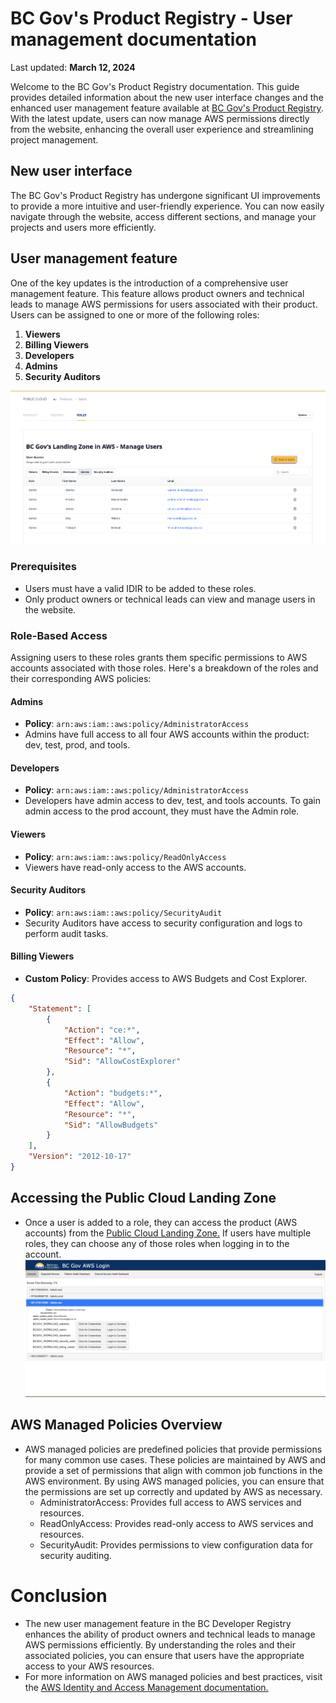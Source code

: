 # BC Gov's Product Registry - User management documentation
Last updated: **March 12, 2024**

Welcome to the BC Gov's Product Registry documentation. This guide provides detailed information about the new user interface changes and the enhanced user management feature available at [BC Gov's Product Registry](https://registry.developer.gov.bc.ca/). With the latest update, users can now manage AWS permissions directly from the website, enhancing the overall user experience and streamlining project management.

## New user interface 

The BC Gov's Product Registry has undergone significant UI improvements to provide a more intuitive and user-friendly experience. You can now easily navigate through the website, access different sections, and manage your projects and users more efficiently.

## User management feature

One of the key updates is the introduction of a comprehensive user management feature. This feature allows product owners and technical leads to manage AWS permissions for users associated with their product. Users can be assigned to one or more of the following roles:

1. **Viewers**
2. **Billing Viewers**
3. **Developers**
4. **Admins**
5. **Security Auditors**

![Registry Roles](images/user-management/registry_roles.png)
### Prerequisites

- Users must have a valid IDIR to be added to these roles.
- Only product owners or technical leads can view and manage users in the website.

### Role-Based Access

Assigning users to these roles grants them specific permissions to AWS accounts associated with those roles. Here's a breakdown of the roles and their corresponding AWS policies:

#### Admins

- **Policy**: `arn:aws:iam::aws:policy/AdministratorAccess`
- Admins have full access to all four AWS accounts within the product: dev, test, prod, and tools.

#### Developers

- **Policy**: `arn:aws:iam::aws:policy/AdministratorAccess`
- Developers have admin access to dev, test, and tools accounts. To gain admin access to the prod account, they must have the Admin role.

#### Viewers

- **Policy**: `arn:aws:iam::aws:policy/ReadOnlyAccess`
- Viewers have read-only access to the AWS accounts.

#### Security Auditors

- **Policy**: `arn:aws:iam::aws:policy/SecurityAudit`
- Security Auditors have access to security configuration and logs to perform audit tasks.

#### Billing Viewers

- **Custom Policy**: Provides access to AWS Budgets and Cost Explorer.
  
```json
{
    "Statement": [
        {
            "Action": "ce:*",
            "Effect": "Allow",
            "Resource": "*",
            "Sid": "AllowCostExplorer"
        },
        {
            "Action": "budgets:*",
            "Effect": "Allow",
            "Resource": "*",
            "Sid": "AllowBudgets"
        }
    ],
    "Version": "2012-10-17"
}
```

## Accessing the Public Cloud Landing Zone
- Once a user is added to a role, they can access the product (AWS accounts) from the [Public Cloud Landing Zone.](https://login.nimbus.cloud.gov.bc.ca/) If users have multiple roles, they can choose any of those roles when logging in to the account.
![Landing Zone](images/user-management/landing_zone.png)

## AWS Managed Policies Overview
- AWS managed policies are predefined policies that provide permissions for many common use cases. These policies are maintained by AWS and provide a set of permissions that align with common job functions in the AWS environment. By using AWS managed policies, you can ensure that the permissions are set up correctly and updated by AWS as necessary.
    - AdministratorAccess: Provides full access to AWS services and resources.
    - ReadOnlyAccess: Provides read-only access to AWS services and resources.
    - SecurityAudit: Provides permissions to view configuration data for security auditing.

# Conclusion
- The new user management feature in the BC Developer Registry enhances the ability of product owners and technical leads to manage AWS permissions efficiently. By understanding the roles and their associated policies, you can ensure that users have the appropriate access to your AWS resources.
- For more information on AWS managed policies and best practices, visit the [AWS Identity and Access Management documentation.](https://docs.aws.amazon.com/IAM/latest/UserGuide/access_policies_job-functions.html)

